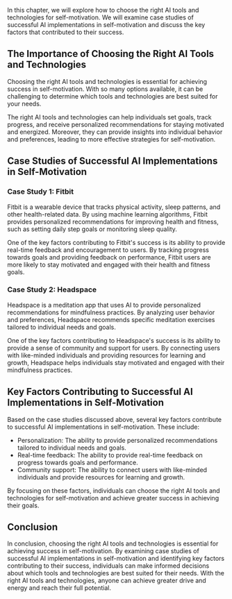 
In this chapter, we will explore how to choose the right AI tools and technologies for self-motivation. We will examine case studies of successful AI implementations in self-motivation and discuss the key factors that contributed to their success.

The Importance of Choosing the Right AI Tools and Technologies
--------------------------------------------------------------

Choosing the right AI tools and technologies is essential for achieving success in self-motivation. With so many options available, it can be challenging to determine which tools and technologies are best suited for your needs.

The right AI tools and technologies can help individuals set goals, track progress, and receive personalized recommendations for staying motivated and energized. Moreover, they can provide insights into individual behavior and preferences, leading to more effective strategies for self-motivation.

Case Studies of Successful AI Implementations in Self-Motivation
----------------------------------------------------------------

### Case Study 1: Fitbit

Fitbit is a wearable device that tracks physical activity, sleep patterns, and other health-related data. By using machine learning algorithms, Fitbit provides personalized recommendations for improving health and fitness, such as setting daily step goals or monitoring sleep quality.

One of the key factors contributing to Fitbit's success is its ability to provide real-time feedback and encouragement to users. By tracking progress towards goals and providing feedback on performance, Fitbit users are more likely to stay motivated and engaged with their health and fitness goals.

### Case Study 2: Headspace

Headspace is a meditation app that uses AI to provide personalized recommendations for mindfulness practices. By analyzing user behavior and preferences, Headspace recommends specific meditation exercises tailored to individual needs and goals.

One of the key factors contributing to Headspace's success is its ability to provide a sense of community and support for users. By connecting users with like-minded individuals and providing resources for learning and growth, Headspace helps individuals stay motivated and engaged with their mindfulness practices.

Key Factors Contributing to Successful AI Implementations in Self-Motivation
----------------------------------------------------------------------------

Based on the case studies discussed above, several key factors contribute to successful AI implementations in self-motivation. These include:

* Personalization: The ability to provide personalized recommendations tailored to individual needs and goals.
* Real-time feedback: The ability to provide real-time feedback on progress towards goals and performance.
* Community support: The ability to connect users with like-minded individuals and provide resources for learning and growth.

By focusing on these factors, individuals can choose the right AI tools and technologies for self-motivation and achieve greater success in achieving their goals.

Conclusion
----------

In conclusion, choosing the right AI tools and technologies is essential for achieving success in self-motivation. By examining case studies of successful AI implementations in self-motivation and identifying key factors contributing to their success, individuals can make informed decisions about which tools and technologies are best suited for their needs. With the right AI tools and technologies, anyone can achieve greater drive and energy and reach their full potential.
